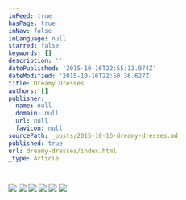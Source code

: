 ```yaml
---
inFeed: true
hasPage: true
inNav: false
inLanguage: null
starred: false
keywords: []
description: ''
datePublished: '2015-10-16T22:55:13.974Z'
dateModified: '2015-10-16T22:50:36.627Z'
title: Dreamy Dresses
authors: []
publisher:
  name: null
  domain: null
  url: null
  favicon: null
sourcePath: _posts/2015-10-16-dreamy-dresses.md
published: true
url: dreamy-dresses/index.html
_type: Article

---
```

![](https://the-grid-user-content.s3-us-west-2.amazonaws.com/9af70e94-e455-4aef-8eec-c04abf82a20d.JPG)
![](https://the-grid-user-content.s3-us-west-2.amazonaws.com/b7879d53-550c-4069-9b4f-b8c2fcff824a.jpg)
![](https://the-grid-user-content.s3-us-west-2.amazonaws.com/dc28a1f3-0816-40b2-85d6-619dcc9c1c4c.jpg)
![](https://the-grid-user-content.s3-us-west-2.amazonaws.com/5ec819ee-eb3d-40b2-a9bd-ea80f8d106ee.jpg)
![](https://the-grid-user-content.s3-us-west-2.amazonaws.com/3a6d657d-17ef-40f7-83f4-7293585cfbf7.jpg)
![](https://the-grid-user-content.s3-us-west-2.amazonaws.com/eb0e0be3-99a1-405a-877e-e9cb5936e23f.jpg)